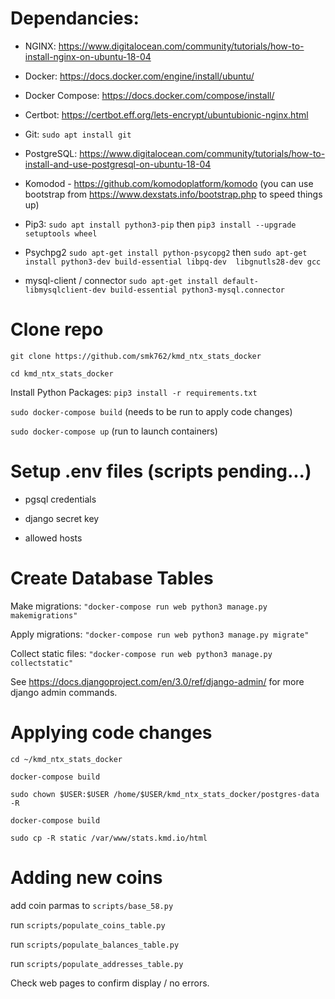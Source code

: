 # Dependancies:

- NGINX:  https://www.digitalocean.com/community/tutorials/how-to-install-nginx-on-ubuntu-18-04

- Docker: https://docs.docker.com/engine/install/ubuntu/

- Docker Compose: https://docs.docker.com/compose/install/

- Certbot: https://certbot.eff.org/lets-encrypt/ubuntubionic-nginx.html

- Git: `sudo apt install git`

- PostgreSQL: https://www.digitalocean.com/community/tutorials/how-to-install-and-use-postgresql-on-ubuntu-18-04

- Komodod - https://github.com/komodoplatform/komodo (you can use bootstrap from https://www.dexstats.info/bootstrap.php to speed things up)

- Pip3: `sudo apt install python3-pip` then `pip3 install --upgrade setuptools wheel`

- Psychpg2 `sudo apt-get install python-psycopg2` then `sudo apt-get install python3-dev build-essential libpq-dev  libgnutls28-dev gcc`

- mysql-client / connector `sudo apt-get install default-libmysqlclient-dev build-essential python3-mysql.connector`


# Clone repo
`git clone https://github.com/smk762/kmd_ntx_stats_docker`

`cd kmd_ntx_stats_docker`

Install Python Packages: `pip3 install -r requirements.txt` 

`sudo docker-compose build`  (needs to be run to apply code changes)

`sudo docker-compose up` (run to launch containers)

# Setup .env files (scripts pending...)
- pgsql credentials

- django secret key

- allowed hosts

# Create Database Tables

Make migrations: `"docker-compose run web python3 manage.py makemigrations"`

Apply migrations: `"docker-compose run web python3 manage.py migrate"`

Collect static files: `"docker-compose run web python3 manage.py collectstatic"`

See https://docs.djangoproject.com/en/3.0/ref/django-admin/ for more django admin commands.

# Applying code changes
`cd ~/kmd_ntx_stats_docker`

`docker-compose build`

`sudo chown $USER:$USER /home/$USER/kmd_ntx_stats_docker/postgres-data -R`

`docker-compose build`

`sudo cp -R static /var/www/stats.kmd.io/html`

# Adding new coins

add coin parmas to `scripts/base_58.py`

run `scripts/populate_coins_table.py`

run `scripts/populate_balances_table.py`

run `scripts/populate_addresses_table.py`

Check web pages to confirm display / no errors.
